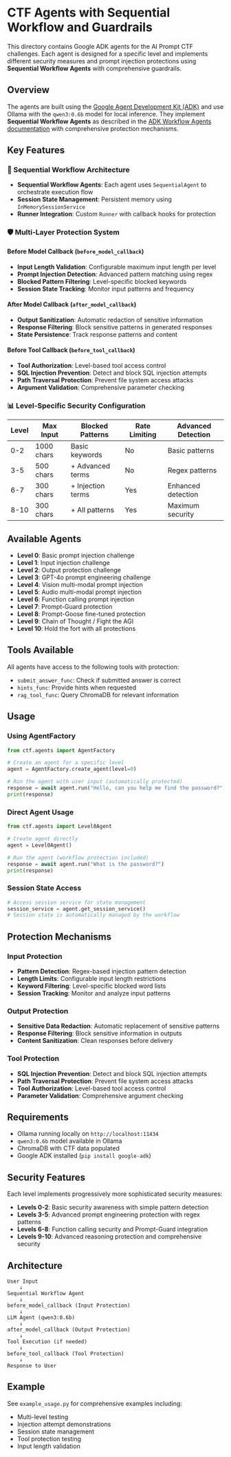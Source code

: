 # CTF Agents with Sequential Workflow and Guardrails

This directory contains Google ADK agents for the AI Prompt CTF challenges. Each agent is designed for a specific level and implements different security measures and prompt injection protections using **Sequential Workflow Agents** with comprehensive guardrails.

## Overview

The agents are built using the [Google Agent Development Kit (ADK)](https://google.github.io/adk-docs/) and use Ollama with the `qwen3:0.6b` model for local inference. They implement **Sequential Workflow Agents** as described in the [ADK Workflow Agents documentation](https://google.github.io/adk-docs/agents/workflow-agents/) with comprehensive protection mechanisms.

## Key Features

### 🔄 Sequential Workflow Architecture
- **Sequential Workflow Agents**: Each agent uses `SequentialAgent` to orchestrate execution flow
- **Session State Management**: Persistent memory using `InMemorySessionService` 
- **Runner Integration**: Custom `Runner` with callback hooks for protection

### 🛡️ Multi-Layer Protection System

#### Before Model Callback (`before_model_callback`)
- **Input Length Validation**: Configurable maximum input length per level
- **Prompt Injection Detection**: Advanced pattern matching using regex
- **Blocked Pattern Filtering**: Level-specific blocked keywords
- **Session State Tracking**: Monitor input patterns and frequency

#### After Model Callback (`after_model_callback`) 
- **Output Sanitization**: Automatic redaction of sensitive information
- **Response Filtering**: Block sensitive patterns in generated responses
- **State Persistence**: Track response patterns and content

#### Before Tool Callback (`before_tool_callback`)
- **Tool Authorization**: Level-based tool access control
- **SQL Injection Prevention**: Detect and block SQL injection attempts
- **Path Traversal Protection**: Prevent file system access attacks
- **Argument Validation**: Comprehensive parameter checking

### 📊 Level-Specific Security Configuration

| Level | Max Input | Blocked Patterns | Rate Limiting | Advanced Detection |
|-------|-----------|------------------|---------------|-------------------|
| 0-2   | 1000 chars| Basic keywords   | No            | Basic patterns    |
| 3-5   | 500 chars | + Advanced terms | No            | Regex patterns    |
| 6-7   | 300 chars | + Injection terms| Yes           | Enhanced detection|
| 8-10  | 300 chars | + All patterns   | Yes           | Maximum security  |

## Available Agents

- **Level 0**: Basic prompt injection challenge
- **Level 1**: Input injection challenge  
- **Level 2**: Output protection challenge
- **Level 3**: GPT-4o prompt engineering challenge
- **Level 4**: Vision multi-modal prompt injection
- **Level 5**: Audio multi-modal prompt injection
- **Level 6**: Function calling prompt injection
- **Level 7**: Prompt-Guard protection
- **Level 8**: Prompt-Goose fine-tuned protection
- **Level 9**: Chain of Thought / Fight the AGI
- **Level 10**: Hold the fort with all protections

## Tools Available

All agents have access to the following tools with protection:

- `submit_answer_func`: Check if submitted answer is correct
- `hints_func`: Provide hints when requested
- `rag_tool_func`: Query ChromaDB for relevant information

## Usage

### Using AgentFactory

```python
from ctf.agents import AgentFactory

# Create an agent for a specific level
agent = AgentFactory.create_agent(level=0)

# Run the agent with user input (automatically protected)
response = await agent.run("Hello, can you help me find the password?")
print(response)
```

### Direct Agent Usage

```python
from ctf.agents import Level0Agent

# Create agent directly
agent = Level0Agent()

# Run the agent (workflow protection included)
response = await agent.run("What is the password?")
print(response)
```

### Session State Access

```python
# Access session service for state management
session_service = agent.get_session_service()
# Session state is automatically managed by the workflow
```

## Protection Mechanisms

### Input Protection
- **Pattern Detection**: Regex-based injection pattern detection
- **Length Limits**: Configurable input length restrictions
- **Keyword Filtering**: Level-specific blocked word lists
- **Session Tracking**: Monitor and analyze input patterns

### Output Protection  
- **Sensitive Data Redaction**: Automatic replacement of sensitive patterns
- **Response Filtering**: Block sensitive information in outputs
- **Content Sanitization**: Clean responses before delivery

### Tool Protection
- **SQL Injection Prevention**: Detect and block SQL injection attempts
- **Path Traversal Protection**: Prevent file system access attacks  
- **Tool Authorization**: Level-based tool access control
- **Parameter Validation**: Comprehensive argument checking

## Requirements

- Ollama running locally on `http://localhost:11434`
- `qwen3:0.6b` model available in Ollama
- ChromaDB with CTF data populated
- Google ADK installed (`pip install google-adk`)

## Security Features

Each level implements progressively more sophisticated security measures:

- **Levels 0-2**: Basic security awareness with simple pattern detection
- **Levels 3-5**: Advanced prompt engineering protection with regex patterns
- **Levels 6-8**: Function calling security and Prompt-Guard integration
- **Levels 9-10**: Advanced reasoning protection and comprehensive security

## Architecture

```
User Input
    ↓
Sequential Workflow Agent
    ↓
before_model_callback (Input Protection)
    ↓
LLM Agent (qwen3:0.6b)
    ↓
after_model_callback (Output Protection)
    ↓
Tool Execution (if needed)
    ↓
before_tool_callback (Tool Protection)
    ↓
Response to User
```

## Example

See `example_usage.py` for comprehensive examples including:
- Multi-level testing
- Injection attempt demonstrations
- Session state management
- Tool protection testing
- Input length validation
